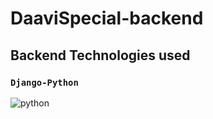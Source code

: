 # DaaviSpecial-backend

## Backend Technologies used
### `Django-Python`
![python](https://encrypted-tbn0.gstatic.com/images?q=tbn:ANd9GcSbhwzNrngWxm7FE7Q__Dd3jEEeuYeyewgxXA&s)
